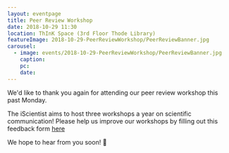 ```yaml
---
layout: eventpage
title: Peer Review Workshop
date: 2018-10-29 11:30
location: ThInK Space (3rd Floor Thode Library)
featureImage: 2018-10-29-PeerReviewWorkshop/PeerReviewBanner.jpg
carousel:
  - image: events/2018-10-29-PeerReviewWorkshop/PeerReviewBanner.jpg
    caption:
    pc:
    date:
---
```


We'd like to thank you again for attending our peer review workshop this past Monday.

The iScientist aims to host three workshops a year on scientific communication! Please help us improve our workshops by filling out this feedback form [here](https://goo.gl/KKgfVv)

We hope to hear from you soon! 💚
